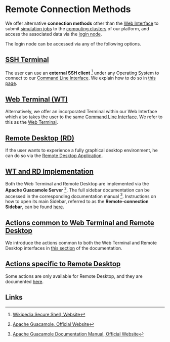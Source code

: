 # Remote Connection Methods

We offer alternative **connection methods** other than the [Web Interface](../ui/overview.md) to submit [simulation jobs](../jobs/overview.md) to the [computing clusters](../infrastructure/clusters/overview.md) of our platform, and access the associated data via the [login node](../infrastructure/login/overview.md).

The login node can be accessed via any of the following options.

## [SSH Terminal](ssh.md) 

The user can use an **external SSH client** [^1] under any Operating System to connect to our [Command Line Interface](../cli/overview.md). We explain how to do so in [this page](ssh.md).

## [Web Terminal (WT)](web-terminal.md)

Alternatively, we offer an incorporated Terminal within our Web Interface which also takes the user to the same [Command Line Interface](../cli/overview.md). We refer to this as the [Web Terminal](web-terminal.md).

## [Remote Desktop (RD)](remote-desktop.md)

If the user wants to experience a fully graphical desktop environment, he can do so via the [Remote Desktop Application](remote-desktop.md).

## [WT and RD Implementation]()

Both the Web Terminal and Remote Desktop are implemented via the **Apache Guacamole Server** [^2]. The full sidebar documentation can be accessed in the corresponding documentation manual [^3].
 Instructions on how to open its main Sidebar, referred to as the **Remote-connection Sidebar**, can be found [here](actions/sidebar.md).

## [Actions common to Web Terminal and Remote Desktop](actions/overview.md)

We introduce the actions common to both the Web Terminal and Remote Desktop interfaces in [this section](actions/overview.md) of the documentation.

## [Actions specific to Remote Desktop](actions-rd/overview.md)

Some actions are only available for Remote Desktop, and they are documented [here](actions-rd/overview.md).

## Links

[^1]: [Wikipedia Secure Shell, Website](https://en.wikipedia.org/wiki/Secure_Shell)

[^2]: [Apache Guacamole, Official Website](https://guacamole.apache.org/)

[^3]: [Apache Guacamole Documentation Manual, Official Website](https://guacamole.apache.org/doc/gug/)
